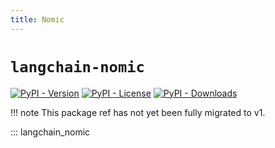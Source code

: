 ```yaml
---
title: Nomic
---
```


# `langchain-nomic`

[![PyPI - Version](https://img.shields.io/pypi/v/langchain-nomic?label=%20)](https://pypi.org/project/langchain-nomic/#history)
[![PyPI - License](https://img.shields.io/pypi/l/langchain-nomic)](https://opensource.org/licenses/MIT)
[![PyPI - Downloads](https://img.shields.io/pepy/dt/langchain-nomic)](https://pypistats.org/packages/langchain-nomic)

!!! note
    This package ref has not yet been fully migrated to v1.

::: langchain_nomic
